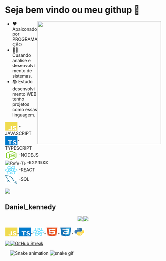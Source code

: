 # Seja bem vindo ou meu githup 👋
<img src="https://user-images.githubusercontent.com/92266495/191352666-f1351a72-044d-4f1b-bb6b-f58aca977e99.gif" width="400" height="400" align=right>


* ❤ Apaixonado por PROGRAMAÇÃO <br>
* 👨‍🎓 Cusando análise e desenvolvimento de sistemas.<br>
* 📚 Estudo desenvolvimento WEB<br>
tenho projetos como essas linguagem.<br>


<div>
<img align="center" alt="Rafa-Js"
     height="30" width="40" src="https://raw.githubusercontent.com/devicons/devicon/master/icons/javascript/javascript-plain.svg">
-JAVASCRIPT<br>
<img align="center" alt="Rafa-Ts" height="30" width="40" src="https://raw.githubusercontent.com/devicons/devicon/master/icons/typescript/typescript-plain.svg">-TYPESCRIPT<br>
<img align="center" alt="Rafa-Ts" height="30" width="40" src="https://raw.githubusercontent.com/devicons/devicon/master/icons/nodejs/nodejs-plain.svg">
-NODEJS<br>
<img  align="center" alt="Rafa-Ts" height="30" width="40" src="https://cdn.jsdelivr.net/gh/devicons/devicon/icons/express/express-original.svg" >
-EXPRESS<br>
<img align="center" alt="Rafa-Ts" height="30" width="40" src="https://raw.githubusercontent.com/devicons/devicon/master/icons/react/react-original.svg">
-REACT<br>
<img align="center" alt="Rafa-Ts" height="30" width="40" src="https://raw.githubusercontent.com/devicons/devicon/master/icons/mysql/mysql-plain.svg">
-SQL<br>
</div>     

 <img src='-239120?style=for-the-badge&logo=html5&logoColor=white'></img>

## Daniel_kennedy

<div align="center">
  <a href="https://github.com/Dkrv4006">
  <img width="390em" src="https://github-readme-stats.vercel.app/api?username=Dkrv4006&show_icons=true&theme=algolia&include_all_commits=true&count_private=true"/>
  <img width="390em" src="https://github-readme-stats.vercel.app/api/top-langs/?username=Dkrv4006&layout=compact&langs_count=7&theme=algolia"/>
</div>
  <div style="display: inline_block"><br>
  <img align="center" alt="Rafa-Js" height="30" width="40" src="https://raw.githubusercontent.com/devicons/devicon/master/icons/javascript/javascript-plain.svg">
  <img align="center" alt="Rafa-Ts" height="30" width="40" src="https://raw.githubusercontent.com/devicons/devicon/master/icons/typescript/typescript-plain.svg">
  <img align="center" alt="Rafa-React" height="30" width="40" src="https://raw.githubusercontent.com/devicons/devicon/master/icons/react/react-original.svg">
  <img align="center" alt="Rafa-HTML" height="30" width="40" src="https://raw.githubusercontent.com/devicons/devicon/master/icons/html5/html5-original.svg">
  <img align="center" alt="Rafa-CSS" height="30" width="40" src="https://raw.githubusercontent.com/devicons/devicon/master/icons/css3/css3-original.svg">
  <img align="center" alt="Rafa-Python" height="30" width="40" src="https://raw.githubusercontent.com/devicons/devicon/master/icons/python/python-original.svg">
 
[![GitHub Streak](http://github-readme-streak-stats.herokuapp.com?user=Dkrv4006&theme=algolia&hide_border=verdadeiro&locale=pt-br)](https://git.io/streak-stats)
     <td><img height="200em" align="left" src="https://github-readme-stats.vercel.app/api/top-langs/?username=dkrv4006&show_icons=true&theme=algolia&count_private=true" /></td>
  
  ![Snake animation](https://github.com/Dkrv4006/Dkrv4006/blob/output/github-contribution-grid-snake.gif)
  ![snake gif](https://github.com/dkrv4006/dkrv4006/blob/output/github-contribution-grid-snake.gif)
</div>


